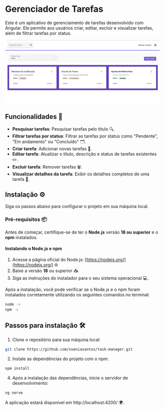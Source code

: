 # Gerenciador de Tarefas

Este é um aplicativo de gerenciamento de tarefas desenvolvido com Angular. Ele permite aos usuários criar, editar, excluir e visualizar tarefas, além de filtrar tarefas por status.

![Screenshot da aplicação](src/assets/images/screenshot.png)

## Funcionalidades 🚀

- **Pesquisar tarefas**: Pesquisar tarefas pelo título 🔍.
- **Filtrar tarefas por status**: Filtrar as tarefas por status como "Pendente", "Em andamento" ou "Concluído" 🗂️.
- **Criar tarefa**: Adicionar novas tarefas 📝.
- **Editar tarefa**: Atualizar o título, descrição e status de tarefas existentes ✏️.
- **Excluir tarefa**: Remover tarefas 🗑️.
- **Visualizar detalhes da tarefa**: Exibir os detalhes completos de uma tarefa 📄.

## Instalação ⚙️

Siga os passos abaixo para configurar o projeto em sua máquina local.

### Pré-requisitos 📦

Antes de começar, certifique-se de ter o **Node.js** versão **18 ou superior** e o **npm** instalados.

#### Instalando o Node.js e npm

1. Acesse a página oficial do Node.js: [https://nodejs.org/](https://nodejs.org/) 🌐
2. Baixe a versão **18** ou superior 📥.
3. Siga as instruções do instalador para o seu sistema operacional 💻.

Após a instalação, você pode verificar se o Node.js e o npm foram instalados corretamente utilizando os seguintes comandos no terminal:

```bash
node -v
npm -v
```
## Passos para instalação 🛠️

1. Clone o repositório para sua máquina local:
```bash
git clone https://github.com/sueniasantos/task-manager.git
```
2. Instale as dependências do projeto com o npm:
```bash
npm install
```
4. Após a instalação das dependências, inicie o servidor de desenvolvimento:
```bash
ng serve
```

A aplicação estará disponível em http://localhost:4200/ 🌍.
